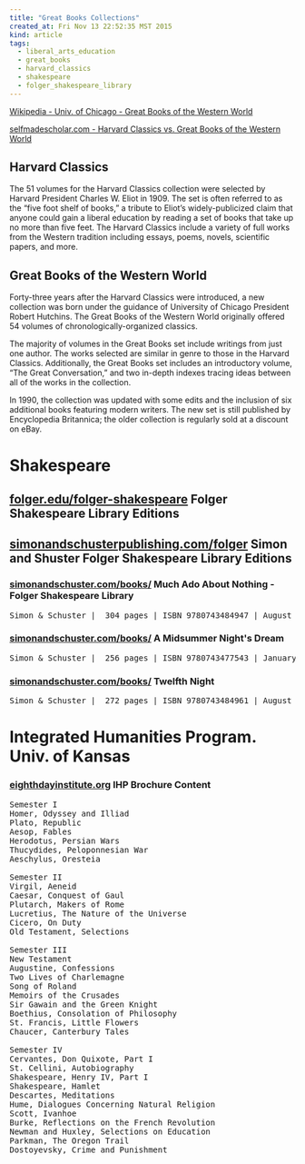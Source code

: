 ```yaml
---
title: "Great Books Collections"
created_at: Fri Nov 13 22:52:35 MST 2015
kind: article
tags:
  - liberal_arts_education
  - great_books
  - harvard_classics
  - shakespeare
  - folger_shakespeare_library
---
```



<a href="https://en.wikipedia.org/wiki/Great_Books_of_the_Western_World" target="_blank">Wikipedia - Univ. of Chicago - Great Books of the Western World</a>


<a href="http://selfmadescholar.com/b/2009/06/26/harvard-classics-vs-great-books-of-the-western-world/" target="_blank">selfmadescholar.com - Harvard Classics vs. Great Books of the Western World</a>


## Harvard Classics

The 51 volumes for the Harvard Classics collection were selected by
Harvard President Charles W. Eliot in 1909. The set is often referred
to as the “five foot shelf of books,” a tribute to Eliot’s
widely-publicized claim that anyone could gain a liberal education by
reading a set of books that take up no more than five feet. The Harvard
Classics include a variety of full works from the Western tradition
including essays, poems, novels, scientific papers, and more.

## Great Books of the Western World

Forty-three years after the Harvard Classics were introduced, a new collection was born under the guidance of University of Chicago President Robert Hutchins. The Great Books of the Western World originally offered 54 volumes of chronologically-organized classics.

The majority of volumes in the Great Books set include writings from just one author. The works selected are similar in genre to those in the Harvard Classics. Additionally, the Great Books set includes an introductory volume, “The Great Conversation,” and two in-depth indexes tracing ideas between all of the works in the collection.

In 1990, the collection was updated with some edits and the inclusion of six additional books featuring modern writers. The new set is still published by Encyclopedia Britannica; the older collection is regularly sold at a discount on eBay.

<h1>Shakespeare</h1>

<h2>
  <a href="https://www.folger.edu/folger-shakespeare-library-editions" target="_blank">folger.edu/folger-shakespeare</a>
  Folger Shakespeare Library Editions
</h2>

<h2>
  <a href="http://www.simonandschusterpublishing.com/folgershakespearelibrary/" target="_blank">simonandschusterpublishing.com/folger</a>
  Simon and Shuster Folger Shakespeare Library Editions
</h2>


<h3>
  <a href="http://www.simonandschuster.com/books/Much-Ado-About-Nothing/William-Shakespeare/Folger-Shakespeare-Library/9780743484947" target="_blank">simonandschuster.com/books/</a>
  Much Ado About Nothing - Folger Shakespeare Library
</h3>

<pre>
Simon & Schuster |  304 pages | ISBN 9780743484947 | August 2005 
</pre>

<h3>
  <a href="http://www.simonandschuster.com/books/A-Midsummer-Nights-Dream/William-Shakespeare/Folger-Shakespeare-Library/9780743477543" target="_blank">simonandschuster.com/books/</a>
  A Midsummer Night's Dream
</h3>

<pre>
Simon & Schuster |  256 pages | ISBN 9780743477543 | January 2004 
</pre>

<h3>
  <a href="http://www.simonandschuster.com/books/Twelfth-Night/William-Shakespeare/Folger-Shakespeare-Library/9780743484961" target="_blank">simonandschuster.com/books/</a>
  Twelfth Night
</h3>

<pre>
Simon & Schuster |  272 pages | ISBN 9780743484961 | August 2005 
</pre>

<h1>Integrated Humanities Program. Univ. of Kansas</h1>

<h3>
  <a href="https://www.eighthdayinstitute.org/ihp_brochure_content" target="_blank">eighthdayinstitute.org</a>
  IHP Brochure Content
</h3>

<pre>
Semester I                    
Homer, Odyssey and Illiad     
Plato, Republic               
Aesop, Fables                 
Herodotus, Persian Wars       
Thucydides, Peloponnesian War  
Aeschylus, Oresteia            

Semester II
Virgil, Aeneid
Caesar, Conquest of Gaul
Plutarch, Makers of Rome
Lucretius, The Nature of the Universe
Cicero, On Duty
Old Testament, Selections

Semester III
New Testament
Augustine, Confessions
Two Lives of Charlemagne
Song of Roland
Memoirs of the Crusades
Sir Gawain and the Green Knight
Boethius, Consolation of Philosophy
St. Francis, Little Flowers
Chaucer, Canterbury Tales

Semester IV
Cervantes, Don Quixote, Part I
St. Cellini, Autobiography
Shakespeare, Henry IV, Part I
Shakespeare, Hamlet
Descartes, Meditations
Hume, Dialogues Concerning Natural Religion
Scott, Ivanhoe
Burke, Reflections on the French Revolution
Newman and Huxley, Selections on Education
Parkman, The Oregon Trail
Dostoyevsky, Crime and Punishment
</pre>

<!--
html boilerplate fragments
<a href="" target="_blank"></a>
<a name=""></a>
<img src="" width="400px">
<ul>
  <li></li>
  <li><a href="" target="_blank"></a></li>
</ul>
<pre>
</pre>
<p style="margin-bottom: 2em;"></p>
<hr style="border: 0; height: 3px; background: #333; background-image: linear-gradient(to right, #ccc, #333, #ccc);">
<pre><code>
</code></pre>
<math xmlns='http://www.w3.org/1998/Math/MathML' display='block'>
</math>
:-->
